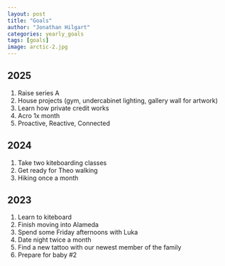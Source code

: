 ```yaml
---
layout: post
title: "Goals"
author: "Jonathan Hilgart"
categories: yearly_goals
tags: [goals]
image: arctic-2.jpg
---
```


## 2025

1. Raise series A
2. House projects (gym, undercabinet lighting, gallery wall for artwork)
3. Learn how private credit works
4. Acro 1x month
5. Proactive, Reactive, Connected

## 2024

1. Take two kiteboarding classes
2. Get ready for Theo walking
3. Hiking once a month


## 2023

1. Learn to kiteboard
2. Finish moving into Alameda
3. Spend some Friday afternoons with Luka
4. Date night twice a month
5. Find a new tattoo with our newest member of the family
6. Prepare for baby #2
